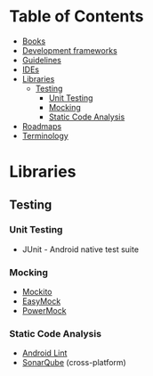 # Table of Contents
- [Books](#books)
- [Development frameworks](#development-frameworks)
- [Guidelines](#guidelines)
- [IDEs](#ides)
- [Libraries](#libraries)
  - [Testing](#testing)
    - [Unit Testing](#unit-testing)
    - [Mocking](#mocking)
    - [Static Code Analysis](static-code-analysis)
- [Roadmaps](#roadmaps)
- [Terminology](#terminology)

# Libraries

## Testing

### Unit Testing
- JUnit - Android native test suite

### Mocking
- [Mockito](https://code.google.com/archive/p/mockito/) 
- [EasyMock](http://easymock.org/)
- [PowerMock](https://github.com/powermock/powermock)

### Static Code Analysis
- [Android Lint](https://developer.android.com/studio/write/lint#overview)
- [SonarQube](https://www.sonarqube.org/) (cross-platform)
